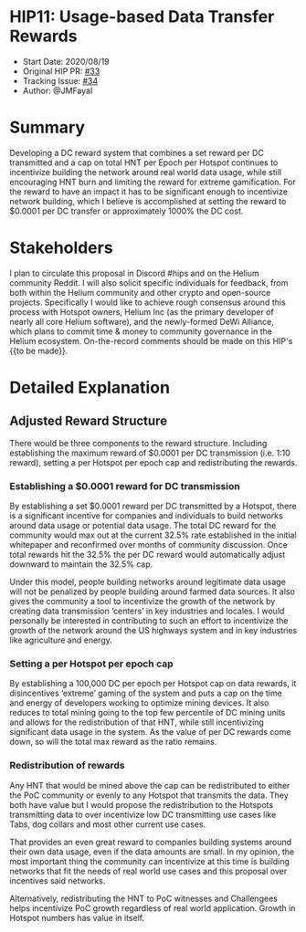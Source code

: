 # HIP11: Usage-based Data Transfer Rewards

- Start Date: 2020/08/19
- Original HIP PR: [#33](https://github.com/helium/HIP/pull/33)
- Tracking Issue: [#34](https://github.com/helium/HIP/issues/34)
- Author: @JMFayal

# Summary

Developing a DC reward system that combines a set reward per DC transmitted and a cap on total HNT
per Epoch per Hotspot continues to incentivize building the network around real world data usage,
while still encouraging HNT burn and limiting the reward for extreme gamification. For the reward to
have an impact it has to be significant enough to incentivize network building, which I believe is
accomplished at setting the reward to $0.0001 per DC transfer or approximately 1000% the DC cost.

# Stakeholders

I plan to circulate this proposal in Discord #hips and on the Helium community Reddit. I will also
solicit specific individuals for feedback, from both within the Helium community and other crypto
and open-source projects. Specifically I would like to achieve rough consensus around this process
with Hotspot owners, Helium Inc (as the primary developer of nearly all core Helium software), and
the newly-formed DeWi Alliance, which plans to commit time & money to community governance in the
Helium ecosystem. On-the-record comments should be made on this HIP's {{to be made}}.

# Detailed Explanation

## Adjusted Reward Structure

There would be three components to the reward structure. Including establishing the maximum reward
of $0.0001 per DC transmission (i.e. 1:10 reward), setting a per Hotspot per epoch cap and
redistributing the rewards.

### Establishing a $0.0001 reward for DC transmission

By establishing a set $0.0001 reward per DC transmitted by a Hotspot, there is a significant
incentive for companies and individuals to build networks around data usage or potential data usage.
The total DC reward for the community would max out at the current 32.5% rate established in the
initial whitepaper and reconfirmed over months of community discussion. Once total rewards hit the
32.5% the per DC reward would automatically adjust downward to maintain the 32.5% cap.

Under this model, people building networks around legitimate data usage will not be penalized by
people building around farmed data sources. It also gives the community a tool to incentivize the
growth of the network by creating data transmission ‘centers’ in key industries and locales. I would
personally be interested in contributing to such an effort to incentivize the growth of the network
around the US highways system and in key industries like agriculture and energy.

### Setting a per Hotspot per epoch cap

By establishing a 100,000 DC per epoch per Hotspot cap on data rewards, it disincentives ‘extreme’
gaming of the system and puts a cap on the time and energy of developers working to optimize mining
devices. It also reduces to total mining going to the top few percentile of DC mining units and
allows for the redistribution of that HNT, while still incentivizing significant data usage in the
system. As the value of per DC rewards come down, so will the total max reward as the ratio remains.

### Redistribution of rewards

Any HNT that would be mined above the cap can be redistributed to either the PoC community or evenly
to any Hotspot that transmits the data. They both have value but I would propose the redistribution
to the Hotspots transmitting data to over incentivize low DC transmitting use cases like Tabs, dog
collars and most other current use cases.

That provides an even great reward to companies building systems around their own data usage, even
if the data amounts are small. In my opinion, the most important thing the community can incentivize
at this time is building networks that fit the needs of real world use cases and this proposal over
incentives said networks.

Alternatively, redistributing the HNT to PoC witnesses and Challengees helps incentivize PoC growth
regardless of real world application. Growth in Hotspot numbers has value in itself.
